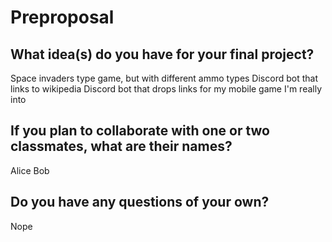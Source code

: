 # Preproposal

## What idea(s) do you have for your final project?

Space invaders type game, but with different ammo types
Discord bot that links to wikipedia
Discord bot that drops links for my mobile game I'm really into


## If you plan to collaborate with one or two classmates, what are their names?

Alice 
Bob

## Do you have any questions of your own?

Nope
